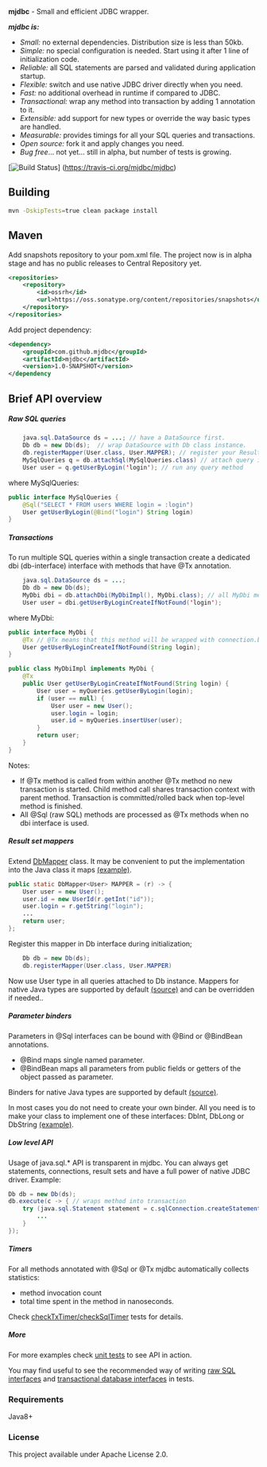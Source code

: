 __mjdbc__  - Small and efficient JDBC wrapper.

***mjdbc is:***
* *Small:* no external dependencies. Distribution size is  less than 50kb.
* *Simple:* no special configuration is needed. Start using it after 1 line of initialization code.
* *Reliable:* all SQL statements are parsed and validated during application startup.
* *Flexible:* switch and use native JDBC driver directly when you need.
* *Fast:* no additional overhead in runtime if compared to JDBC.
* *Transactional:* wrap any method into transaction by adding 1 annotation to it.
* *Extensible:* add support for new types or override the way basic types are handled.
* *Measurable:* provides timings for all your SQL queries and transactions.
* *Open source:* fork it and apply changes you need.
* *Bug free*... not yet... still in alpha, but number of tests is growing.

[![Build Status](https://travis-ci.org/mjdbc/mjdbc.svg?branch=master)]	(https://travis-ci.org/mjdbc/mjdbc)

## Building

```bash
mvn -DskipTests=true clean package install
```

## Maven

Add snapshots repository to your pom.xml file. The project now is in alpha stage and has no public releases to Central Repository yet.
```xml
<repositories>
    <repository>
        <id>ossrh</id>
        <url>https://oss.sonatype.org/content/repositories/snapshots</url>
    </repository>
</repositories>
```

Add project dependency:
```xml
<dependency>
    <groupId>com.github.mjdbc</groupId>
    <artifactId>mjdbc</artifactId>
    <version>1.0-SNAPSHOT</version>
</dependency
```

## Brief API overview

##### Raw SQL queries
```java
    java.sql.DataSource ds = ...; // have a DataSource first.
    Db db = new Db(ds);  // wrap DataSource with Db class instance.
    db.registerMapper(User.class, User.MAPPER); // register your ResultSet mappers. Do it once on startup.
    MySqlQueries q = db.attachSql(MySqlQueries.class) // attach query interface. It will parse and validate all queries at this moment.
    User user = q.getUserByLogin('login'); // run any query method
```
where MySqlQueries:
```java
public interface MySqlQueries {
    @Sql("SELECT * FROM users WHERE login = :login")
    User getUserByLogin(@Bind("login") String login)
}
```

##### Transactions
To run multiple SQL queries within a single transaction create a dedicated dbi (db-interface) interface with methods that have @Tx annotation.
```java
    java.sql.DataSource ds = ...;
    Db db = new Db(ds);
    MyDbi dbi = db.attachDbi(MyDbiImpl(), MyDbi.class); // all MyDbi method calls will be proxied to MyDbiImpl wrapped with transactions.
    User user = dbi.getUserByLoginCreateIfNotFound('login');
```
where MyDbi:
```java
public interface MyDbi {
    @Tx // @Tx means that this method will be wrapped with connection.begin/commit/rollback(on Exception)
    User getUserByLoginCreateIfNotFound(String login);
}

public class MyDbiImpl implements MyDbi {
    @Tx
    public User getUserByLoginCreateIfNotFound(String login) {
        User user = myQueries.getUserByLogin(login);
        if (user == null) {
            User user = new User();
            user.login = login;
            user.id = myQueries.insertUser(user);
        }
        return user;
    }
}
```
Notes:
 * If @Tx method is called from within another @Tx method no new transaction is started. Child method call shares transaction context with parent method.
 Transaction is committed/rolled back when top-level method is finished.
 * All @Sql (raw SQL) methods are processed as @Tx methods when no dbi interface is used.



##### Result set mappers

Extend [DbMapper](https://github.com/mjdbc/mjdbc/blob/master/src/main/java/com/github/mjdbc/DbMapper.java) class.
It may be convenient to put the implementation into the Java class it maps [(example)](https://github.com/mjdbc/mjdbc/blob/master/src/test/java/com/github/mjdbc/test/asset/model/User.java).

```java
public static DbMapper<User> MAPPER = (r) -> {
    User user = new User();
    user.id = new UserId(r.getInt("id"));
    user.login = r.getString("login");
    ...
    return user;
};
```

Register this mapper in Db interface during initialization;
```java
    Db db = new Db(ds);
    db.registerMapper(User.class, User.MAPPER)
```
Now use User type in all queries attached to Db instance.
Mappers for native Java types are supported by default [(source)](https://github.com/mjdbc/mjdbc/blob/master/src/main/java/com/github/mjdbc/util/Mappers.java) and can be overridden if needed..


##### Parameter binders
Parameters in @Sql interfaces can be bound with @Bind or @BindBean annotations.
* @Bind maps single named parameter.
* @BindBean maps all parameters from public fields or getters of the object passed as parameter.

Binders for native Java types are supported by default [(source)](https://github.com/mjdbc/mjdbc/blob/master/src/main/java/com/github/mjdbc/util/Binders.java).

In most cases you do not need to create your own binder. All you need is to make your class to implement one of these interfaces: DbInt, DbLong or DbString [(example)](https://github.com/mjdbc/mjdbc/blob/master/src/test/java/com/github/mjdbc/test/asset/model/UserId.java).

##### Low level API
Usage of java.sql.* API is transparent in mjdbc. You can always get statements, connections, result sets and have a full power of native JDBC driver.
Example:
```java
Db db = new Db(ds);
db.execute(c -> { // wraps method into transaction
    try (java.sql.Statement statement = c.sqlConnection.createStatement()) {
        ...
    }
});
```

##### Timers
For all methods annotated with @Sql or @Tx mjdbc automatically collects statistics:
* method invocation count
* total time spent in the method in nanoseconds.

Check [checkTxTimer/checkSqlTimer](https://github.com/mjdbc/mjdbc/blob/master/src/test/java/com/github/mjdbc/test/SamplesTest.java) tests for details.


##### More
For more examples check [unit tests](https://github.com/mjdbc/mjdbc/blob/master/src/test/java/com/github/mjdbc/test/) to see API in action.

You may find useful to see the recommended way of writing [raw SQL interfaces](https://github.com/mjdbc/mjdbc/blob/master/src/test/java/com/github/mjdbc/test/asset/UserSql.java) and
[transactional database interfaces](https://github.com/mjdbc/mjdbc/blob/master/src/test/java/com/github/mjdbc/test/asset/dbi/SampleDbi.java) in tests.


### Requirements

Java8+


### License

This project available under Apache License 2.0.
